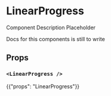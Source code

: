 # LinearProgress

<p class="description">Component Description Placeholder</p>

Docs for this components is still to write

## Props

### `<LinearProgress />`

{{"props": "LinearProgress"}}
